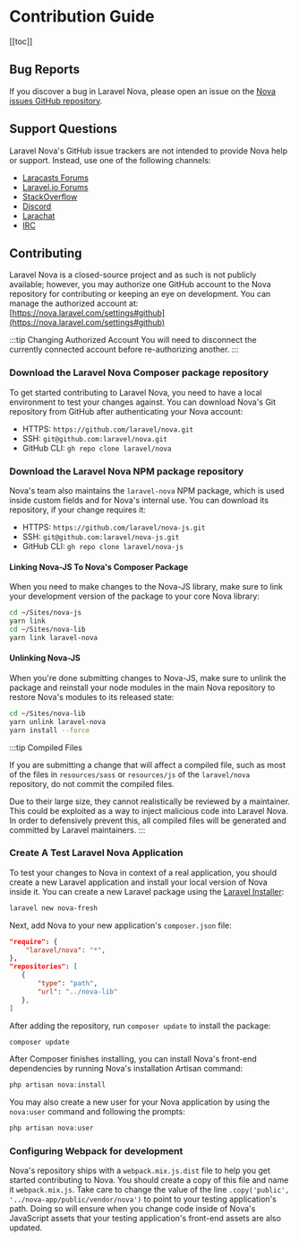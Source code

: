 # Contribution Guide

[[toc]]

## Bug Reports

If you discover a bug in Laravel Nova, please open an issue on the [Nova issues GitHub repository](https://github.com/laravel/nova-issues).

## Support Questions

Laravel Nova's GitHub issue trackers are not intended to provide Nova help or support. Instead, use one of the following channels:

- [Laracasts Forums](https://laracasts.com/discuss)
- [Laravel.io Forums](https://laravel.io/forum)
- [StackOverflow](https://stackoverflow.com/questions/tagged/laravel-nova)
- [Discord](https://discordapp.com/invite/KxwQuKb)
- [Larachat](https://larachat.co/)
- [IRC](https://webchat.freenode.net/?nick=artisan&amp;channels=%23laravel&amp;prompt=1)

## Contributing

Laravel Nova is a closed-source project and as such is not publicly available; however, you may authorize one GitHub account to the Nova repository for contributing or keeping an eye on development. You can manage the authorized account at: [https://nova.laravel.com/settings#github](https://nova.laravel.com/settings#github)

:::tip Changing Authorized Account
You will need to disconnect the currently connected account before re-authorizing another.
:::

### Download the Laravel Nova Composer package repository

To get started contributing to Laravel Nova, you need to have a local environment to test your changes against. You can download Nova's Git repository from GitHub after authenticating your Nova account:

- HTTPS: `https://github.com/laravel/nova.git`
- SSH: `git@github.com:laravel/nova.git`
- GitHub CLI: `gh repo clone laravel/nova`

### Download the Laravel Nova NPM package repository

Nova's team also maintains the `laravel-nova` NPM package, which is used inside custom fields and for Nova's internal use. You can download its repository, if your change requires it:

- HTTPS: `https://github.com/laravel/nova-js.git`
- SSH: `git@github.com:laravel/nova-js.git`
- GitHub CLI: `gh repo clone laravel/nova-js`

#### Linking Nova-JS To Nova's Composer Package

When you need to make changes to the Nova-JS library, make sure to link your development version of the package to your core Nova library:

```sh
cd ~/Sites/nova-js
yarn link
cd ~/Sites/nova-lib
yarn link laravel-nova
```

#### Unlinking Nova-JS

When you're done submitting changes to Nova-JS, make sure to unlink the package and reinstall your node modules in the main Nova repository to restore Nova's modules to its released state:

```sh
cd ~/Sites/nova-lib
yarn unlink laravel-nova
yarn install --force
```

:::tip Compiled Files

If you are submitting a change that will affect a compiled file, such as most of the files in `resources/sass` or `resources/js` of the `laravel/nova` repository, do not commit the compiled files.

Due to their large size, they cannot realistically be reviewed by a maintainer. This could be exploited as a way to inject malicious code into Laravel Nova. In order to defensively prevent this, all compiled files will be generated and committed by Laravel maintainers.
:::

### Create A Test Laravel Nova Application

To test your changes to Nova in context of a real application, you should create a new Laravel application and install your local version of Nova inside it. You can create a new Laravel package using the [Laravel Installer](https://github.com/laravel/installer):

```sh
laravel new nova-fresh
```

Next, add Nova to your new application's `composer.json` file:

```json
"require": {
    "laravel/nova": "*",
},
"repositories": [
   {
       "type": "path",
       "url": "../nova-lib"
   },
]
```

After adding the repository, run `composer update` to install the package:

```php
composer update
```

After Composer finishes installing, you can install Nova's front-end dependencies by running Nova's installation Artisan command:

```php
php artisan nova:install
```

You may also create a new user for your Nova application by using the `nova:user` command and following the prompts:

```php
php artisan nova:user
```

### Configuring Webpack for development

Nova's repository ships with a `webpack.mix.js.dist` file to help you get started contributing to Nova. You should create a copy of this file and name it `webpack.mix.js`. Take care to change the value of the line `.copy('public', '../nova-app/public/vendor/nova')` to point to your testing application's path. Doing so will ensure when you change code inside of Nova's JavaScript assets that your testing application's front-end assets are also updated.
